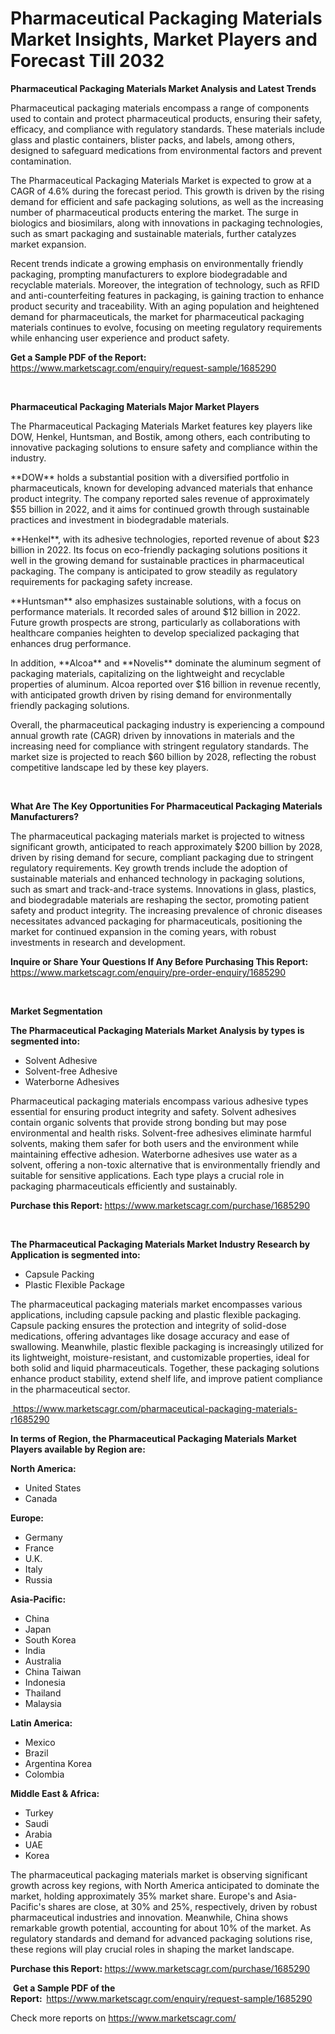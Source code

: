 <p><h1>Pharmaceutical Packaging Materials Market Insights, Market Players and Forecast Till 2032</h1></p><p><strong>Pharmaceutical Packaging Materials Market Analysis and Latest Trends</strong></p>
<p><p>Pharmaceutical packaging materials encompass a range of components used to contain and protect pharmaceutical products, ensuring their safety, efficacy, and compliance with regulatory standards. These materials include glass and plastic containers, blister packs, and labels, among others, designed to safeguard medications from environmental factors and prevent contamination.</p><p>The Pharmaceutical Packaging Materials Market is expected to grow at a CAGR of 4.6% during the forecast period. This growth is driven by the rising demand for efficient and safe packaging solutions, as well as the increasing number of pharmaceutical products entering the market. The surge in biologics and biosimilars, along with innovations in packaging technologies, such as smart packaging and sustainable materials, further catalyzes market expansion.</p><p>Recent trends indicate a growing emphasis on environmentally friendly packaging, prompting manufacturers to explore biodegradable and recyclable materials. Moreover, the integration of technology, such as RFID and anti-counterfeiting features in packaging, is gaining traction to enhance product security and traceability. With an aging population and heightened demand for pharmaceuticals, the market for pharmaceutical packaging materials continues to evolve, focusing on meeting regulatory requirements while enhancing user experience and product safety.</p></p>
<p><strong>Get a Sample PDF of the Report:&nbsp;</strong> <a href="https://www.marketscagr.com/enquiry/request-sample/1685290?utm_campaign=1869&utm_medium=2&utm_source=Github&utm_content=ia&utm_term=30012025&utm_id=pharmaceutical-packaging-materials">https://www.marketscagr.com/enquiry/request-sample/1685290</a></p>
<p>&nbsp;</p>
<p><strong>Pharmaceutical Packaging Materials Major Market Players</strong></p>
<p><p>The Pharmaceutical Packaging Materials Market features key players like DOW, Henkel, Huntsman, and Bostik, among others, each contributing to innovative packaging solutions to ensure safety and compliance within the industry. </p><p>**DOW** holds a substantial position with a diversified portfolio in pharmaceuticals, known for developing advanced materials that enhance product integrity. The company reported sales revenue of approximately $55 billion in 2022, and it aims for continued growth through sustainable practices and investment in biodegradable materials.</p><p>**Henkel**, with its adhesive technologies, reported revenue of about $23 billion in 2022. Its focus on eco-friendly packaging solutions positions it well in the growing demand for sustainable practices in pharmaceutical packaging. The company is anticipated to grow steadily as regulatory requirements for packaging safety increase.</p><p>**Huntsman** also emphasizes sustainable solutions, with a focus on performance materials. It recorded sales of around $12 billion in 2022. Future growth prospects are strong, particularly as collaborations with healthcare companies heighten to develop specialized packaging that enhances drug performance.</p><p>In addition, **Alcoa** and **Novelis** dominate the aluminum segment of packaging materials, capitalizing on the lightweight and recyclable properties of aluminum. Alcoa reported over $16 billion in revenue recently, with anticipated growth driven by rising demand for environmentally friendly packaging solutions.</p><p>Overall, the pharmaceutical packaging industry is experiencing a compound annual growth rate (CAGR) driven by innovations in materials and the increasing need for compliance with stringent regulatory standards. The market size is projected to reach $60 billion by 2028, reflecting the robust competitive landscape led by these key players.</p></p>
<p>&nbsp;</p>
<p><strong>What Are The Key Opportunities For Pharmaceutical Packaging Materials Manufacturers?</strong></p>
<p><p>The pharmaceutical packaging materials market is projected to witness significant growth, anticipated to reach approximately $200 billion by 2028, driven by rising demand for secure, compliant packaging due to stringent regulatory requirements. Key growth trends include the adoption of sustainable materials and enhanced technology in packaging solutions, such as smart and track-and-trace systems. Innovations in glass, plastics, and biodegradable materials are reshaping the sector, promoting patient safety and product integrity. The increasing prevalence of chronic diseases necessitates advanced packaging for pharmaceuticals, positioning the market for continued expansion in the coming years, with robust investments in research and development.</p></p>
<p><strong>Inquire or Share Your Questions If Any Before Purchasing This Report:</strong> <a href="https://www.marketscagr.com/enquiry/pre-order-enquiry/1685290?utm_campaign=1869&utm_medium=2&utm_source=Github&utm_content=ia&utm_term=30012025&utm_id=pharmaceutical-packaging-materials">https://www.marketscagr.com/enquiry/pre-order-enquiry/1685290</a></p>
<p>&nbsp;</p>
<p><strong>Market Segmentation</strong></p>
<p><strong>The Pharmaceutical Packaging Materials Market Analysis by types is segmented into:</strong></p>
<p><ul><li>Solvent Adhesive</li><li>Solvent-free Adhesive</li><li>Waterborne Adhesives</li></ul></p>
<p><p>Pharmaceutical packaging materials encompass various adhesive types essential for ensuring product integrity and safety. Solvent adhesives contain organic solvents that provide strong bonding but may pose environmental and health risks. Solvent-free adhesives eliminate harmful solvents, making them safer for both users and the environment while maintaining effective adhesion. Waterborne adhesives use water as a solvent, offering a non-toxic alternative that is environmentally friendly and suitable for sensitive applications. Each type plays a crucial role in packaging pharmaceuticals efficiently and sustainably.</p></p>
<p><strong>Purchase this Report:&nbsp;</strong><a href="https://www.marketscagr.com/purchase/1685290?utm_campaign=1869&utm_medium=2&utm_source=Github&utm_content=ia&utm_term=30012025&utm_id=pharmaceutical-packaging-materials">https://www.marketscagr.com/purchase/1685290</a></p>
<p>&nbsp;</p>
<p><strong>The Pharmaceutical Packaging Materials Market Industry Research by Application is segmented into:</strong></p>
<p><ul><li>Capsule Packing</li><li>Plastic Flexible Package</li></ul></p>
<p><p>The pharmaceutical packaging materials market encompasses various applications, including capsule packing and plastic flexible packaging. Capsule packing ensures the protection and integrity of solid-dose medications, offering advantages like dosage accuracy and ease of swallowing. Meanwhile, plastic flexible packaging is increasingly utilized for its lightweight, moisture-resistant, and customizable properties, ideal for both solid and liquid pharmaceuticals. Together, these packaging solutions enhance product stability, extend shelf life, and improve patient compliance in the pharmaceutical sector.</p></p>
<p><a href="https://www.marketscagr.com/pharmaceutical-packaging-materials-r1685290?utm_campaign=1869&utm_medium=2&utm_source=Github&utm_content=ia&utm_term=30012025&utm_id=pharmaceutical-packaging-materials">&nbsp;https://www.marketscagr.com/pharmaceutical-packaging-materials-r1685290</a></p>
<p><strong>In terms of Region, the Pharmaceutical Packaging Materials Market Players available by Region are:</strong></p>
<p>
    <p> <strong> North America: </strong>
        <ul>
            <li>United States</li>
            <li>Canada</li>
        </ul>
        </p> 
    <p> <strong> Europe: </strong>
        <ul>
            <li>Germany</li>
            <li>France</li>
            <li>U.K.</li>
            <li>Italy</li>
            <li>Russia</li>
        </ul>
        </p> 
    <p> <strong> Asia-Pacific: </strong>
        <ul>
            <li>China</li>
            <li>Japan</li>
            <li>South Korea</li>
            <li>India</li>
            <li>Australia</li>
            <li>China Taiwan</li>
            <li>Indonesia</li>
            <li>Thailand</li>
            <li>Malaysia</li>
        </ul>
        </p> 
    <p> <strong> Latin America: </strong>
        <ul>
            <li>Mexico</li>
            <li>Brazil</li>
            <li>Argentina Korea</li>
            <li>Colombia</li>
        </ul>
        </p> 
    <p> <strong> Middle East & Africa: </strong>
        <ul>
            <li>Turkey</li>
            <li>Saudi</li>
            <li>Arabia</li>
            <li>UAE</li>
            <li>Korea</li>
        </ul>
    </p>
    </p>
<p><p>The pharmaceutical packaging materials market is observing significant growth across key regions, with North America anticipated to dominate the market, holding approximately 35% market share. Europe's and Asia-Pacific's shares are close, at 30% and 25%, respectively, driven by robust pharmaceutical industries and innovation. Meanwhile, China shows remarkable growth potential, accounting for about 10% of the market. As regulatory standards and demand for advanced packaging solutions rise, these regions will play crucial roles in shaping the market landscape.</p></p>
<p><strong>Purchase this Report: </strong><a href="https://www.marketscagr.com/purchase/1685290?utm_campaign=1869&utm_medium=2&utm_source=Github&utm_content=ia&utm_term=30012025&utm_id=pharmaceutical-packaging-materials">https://www.marketscagr.com/purchase/1685290</a></p>
<p>&nbsp;<strong>Get a Sample PDF of the Report:&nbsp;&nbsp;</strong><a href="https://www.marketscagr.com/enquiry/request-sample/1685290?utm_campaign=1869&utm_medium=2&utm_source=Github&utm_content=ia&utm_term=30012025&utm_id=pharmaceutical-packaging-materials">https://www.marketscagr.com/enquiry/request-sample/1685290</a></p>
<p><strong></strong></p>
<p>Check more reports on <a href="https://www.marketscagr.com/?utm_campaign=1869&utm_medium=2&utm_source=Github&utm_content=ia&utm_term=30012025&utm_id=pharmaceutical-packaging-materials">https://www.marketscagr.com/</a></p>